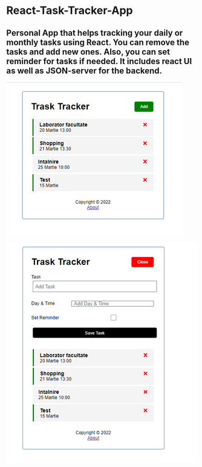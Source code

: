 # React-Task-Tracker-App

## Personal App that helps tracking your daily or monthly tasks using React. You can remove the tasks and add new ones. Also, you can set reminder for tasks if needed. It includes react UI as well as JSON-server for the backend.

![screenshot](task-tracker-1.png)

![screenshot](task-tracker-2.png)
